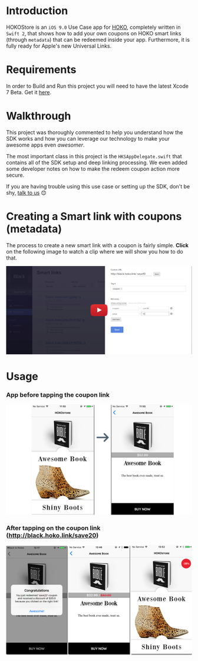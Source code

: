 # Introduction
HOKOStore is an `iOS 9.0` Use Case app for <a href="https://hokolinks.com" target="_blank">HOKO</a>, completely written in `Swift 2`, that shows how to add your own coupons on HOKO smart links (through `metadata`) that can be redeemed inside your app. Furthermore, it is fully ready for Apple's new Universal Links.

# Requirements
In order to Build and Run this project you will need to have the latest Xcode 7 Beta. Get it <a href="https://developer.apple.com/xcode/downloads/" target="_blank">here</a>.

# Walkthrough
This project was thoroughly commented to help you understand how the SDK works and how you can leverage our technology to make your awesome apps even *awesomer*.  

The most important class in this project is the `HKSAppDelegate.swift` that contains all of the SDK setup and deep linking processing. We even added some developer notes on how to make the redeem coupon action more secure.  

If you are having trouble using this use case or setting up the SDK, don't be shy, <a href="mailto:support@hokolinks.com">talk to us</a> 😊

# Creating a Smart link with coupons (metadata)
The process to create a new smart link with a coupon is fairly simple. **Click** on the following image to watch a clip where we will show you how to do that.

<p align="center">
<a href="https://youtu.be/fpesz5VhrS0" target="_blank"><img src="/resources/youtube-thumbnail.png"></a>
</p>

# Usage
### App before tapping the coupon link
<p align="center" >
<img src="/resources/without-link.png">
</p>

### After tapping on the coupon link (http://black.hoko.link/save20)
<p align="center" >
<img src="/resources/with-link.png">
</p>
